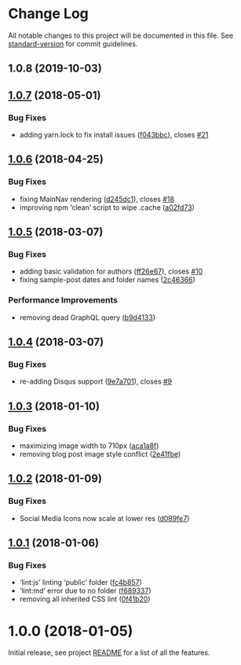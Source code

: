 # Change Log

All notable changes to this project will be documented in this file. See [standard-version](https://github.com/conventional-changelog/standard-version) for commit guidelines.

<a name="1.0.8"></a>
## 1.0.8 (2019-10-03)



<a name="1.0.7"></a>
## [1.0.7](https://github.com/haysclark/gatsby-starter-casper/compare/v1.0.6...v1.0.7) (2018-05-01)


### Bug Fixes

* adding yarn.lock to fix install issues ([f043bbc](https://github.com/haysclark/gatsby-starter-casper/commit/f043bbc)), closes [#21](https://github.com/haysclark/gatsby-starter-casper/issues/21)



<a name="1.0.6"></a>
## [1.0.6](https://github.com/haysclark/gatsby-starter-casper/compare/v1.0.5...v1.0.6) (2018-04-25)


### Bug Fixes

* fixing MainNav rendering ([d245dc1](https://github.com/haysclark/gatsby-starter-casper/commit/d245dc1)), closes [#18](https://github.com/haysclark/gatsby-starter-casper/issues/18)
* improving npm ‘clean’ script to wipe .cache ([a02fd73](https://github.com/haysclark/gatsby-starter-casper/commit/a02fd73))



<a name="1.0.5"></a>
## [1.0.5](https://github.com/haysclark/gatsby-starter-casper/compare/v1.0.4...v1.0.5) (2018-03-07)


### Bug Fixes

* adding basic validation for authors ([ff26e67](https://github.com/haysclark/gatsby-starter-casper/commit/ff26e67)), closes [#10](https://github.com/haysclark/gatsby-starter-casper/issues/10)
* fixing sample-post dates and folder names ([2c46366](https://github.com/haysclark/gatsby-starter-casper/commit/2c46366))


### Performance Improvements

* removing dead GraphQL query ([b9d4133](https://github.com/haysclark/gatsby-starter-casper/commit/b9d4133))



<a name="1.0.4"></a>
## [1.0.4](https://github.com/haysclark/gatsby-starter-casper/compare/v1.0.3...v1.0.4) (2018-03-07)


### Bug Fixes

* re-adding Disqus support ([9e7a701](https://github.com/haysclark/gatsby-starter-casper/commit/9e7a701)), closes [#9](https://github.com/haysclark/gatsby-starter-casper/issues/9)



<a name="1.0.3"></a>
## [1.0.3](https://github.com/haysclark/gatsby-starter-casper/compare/v1.0.2...v1.0.3) (2018-01-10)


### Bug Fixes

* maximizing image width to 710px ([aca1a8f](https://github.com/haysclark/gatsby-starter-casper/commit/aca1a8f))
* removing blog post image style conflict ([2e41fbe](https://github.com/haysclark/gatsby-starter-casper/commit/2e41fbe))



<a name="1.0.2"></a>
## [1.0.2](https://github.com/haysclark/gatsby-starter-casper/compare/v1.0.1...v1.0.2) (2018-01-09)


### Bug Fixes

* Social Media Icons now scale at lower res ([d089fe7](https://github.com/haysclark/gatsby-starter-casper/commit/d089fe7))



<a name="1.0.1"></a>
## [1.0.1](https://github.com/haysclark/gatsby-starter-casper/compare/v1.0.0...v1.0.1) (2018-01-06)


### Bug Fixes

* ‘lint:js’ linting ‘public’ folder ([fc4b857](https://github.com/haysclark/gatsby-starter-casper/commit/fc4b857))
* ‘lint:md’ error due to no folder ([f689337](https://github.com/haysclark/gatsby-starter-casper/commit/f689337))
* removing all inherited CSS lint ([0f41b20](https://github.com/haysclark/gatsby-starter-casper/commit/0f41b20))



<a name="1.0.0"></a>
# 1.0.0 (2018-01-05)

Initial release, see project [README](https://github.com/haysclark/gatsby-starter-casper) for a list of all the features.